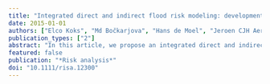 ```yaml
---
title: "Integrated direct and indirect flood risk modeling: development and sensitivity analysis"
date: 2015-01-01
authors: ["Elco Koks", "Md Bočkarjova", "Hans de Moel", "Jeroen CJH Aerts"]
publication_types: ["2"]
abstract: "In this article, we propose an integrated direct and indirect flood risk model for small- and large-scale flood events, allowing for dynamic modeling of total economic losses from a flood event to a full economic recovery. A novel approach is taken that translates direct losses of both capital and labor into production losses using the Cobb-Douglas production function, aiming at improved consistency in loss accounting. The recovery of the economy is modeled using a hybrid input-output model and applied to the port region of Rotterdam, using six different flood events (1/10 up to 1/10,000). This procedure allows gaining a better insight regarding the consequences of both high- and low-probability floods. The results show that in terms of expected annual damage, direct losses remain more substantial relative to the indirect losses (approximately 50% larger), but for low-probability events the indirect losses outweigh the direct losses. Furthermore, we explored parameter uncertainty using a global sensitivity analysis, and varied critical assumptions in the modeling framework related to, among others, flood duration and labor recovery, using a scenario approach. Our findings have two important implications for disaster modelers and practitioners. First, high-probability events are qualitatively different from low-probability events in terms of the scale of damages and full recovery period. Second, there are substantial differences in parameter influence between high-probability and low-probability flood modeling. These findings suggest that a detailed approach is required when assessing the flood risk for a specific region."
featured: false
publication: "*Risk analysis*"
doi: "10.1111/risa.12300"
---
```


